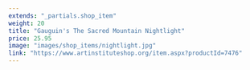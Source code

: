```yaml
---
extends: "_partials.shop_item"
weight: 20
title: "Gauguin's The Sacred Mountain Nightlight"
price: 25.95
image: "images/shop_items/nightlight.jpg"
link: "https://www.artinstituteshop.org/item.aspx?productId=7476"
---
```

